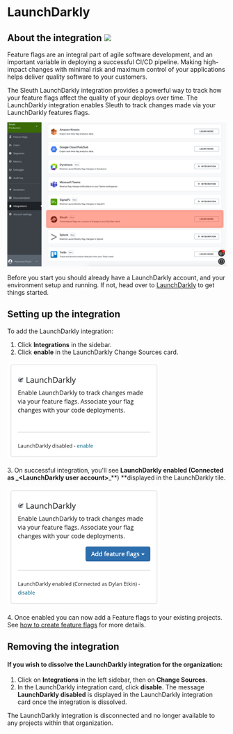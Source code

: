 # LaunchDarkly

## About the integration ![](../../.gitbook/assets/launchdarkly\_rgb\_mark-black.png)&#x20;

Feature flags are an integral part of agile software development, and an important variable in deploying a successful CI/CD pipeline. Making high-impact changes with minimal risk and maximum control of your applications helps deliver quality software to your customers.&#x20;

The Sleuth LaunchDarkly integration provides a powerful way to track how your feature flags affect the quality of your deploys over time. The LaunchDarkly integration enables Sleuth to track changes made via your LaunchDarkly features flags.

![](../../.gitbook/assets/sleuth-on-ld-integrations.png)

Before you start you should already have a LaunchDarkly account, and your environment setup and running. If not, head over to [LaunchDarkly](https://app.launchdarkly.com) to get things started.&#x20;

## Setting up the integration

To add the LaunchDarkly integration:

1. Click **Integrations** in the sidebar.
2. Click **enable** in the LaunchDarkly Change Sources card.

![](../../.gitbook/assets/integrations-sleuth-2021-01-31-17-12-33.png)

&#x20;    3\. On successful integration, you'll see **LaunchDarkly enabled (Connected as **_**\<LaunchDarkly user      account>**_**) **displayed in the LaunchDarkly tile.

![](<../../.gitbook/assets/integrations-sleuth-2021-01-31-17-09-46 (1).png>)

&#x20;      4\. Once enabled you can now add a Feature flags to your existing projects. See [how to create feature flags](../../settings/project/feature-flags.md) for more details.&#x20;

## Removing the integration

#### If you wish to dissolve the **LaunchDarkly** integration for the organization:&#x20;

1. Click on **Integrations** in the left sidebar, then on **Change Sources**.&#x20;
2. In the LaunchDarkly integration card, click **disable**. The message **LaunchDarkly disabled** is displayed in the LaunchDarkly integration card once the integration is dissolved.

The LaunchDarkly integration is disconnected and no longer available to any projects within that organization.&#x20;
